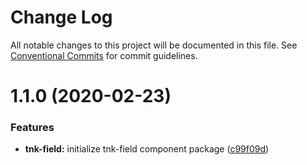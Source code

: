 # Change Log

All notable changes to this project will be documented in this file.
See [Conventional Commits](https://conventionalcommits.org) for commit guidelines.

# 1.1.0 (2020-02-23)


### Features

* **tnk-field:** initialize tnk-field component package ([c99f09d](https://github.com/dkk94/tunaiku-ui/commit/c99f09dc37ad2663cc3bf2dc7642e5bed86048e3))
